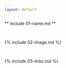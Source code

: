 ```yaml
---
layout: default
---
```


** include 01-name.md **

<br>

{% include 02-image.md %}

<br>

{% include 03-links.md %}

